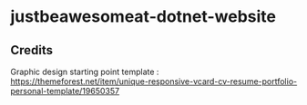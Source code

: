 # justbeawesomeat-dotnet-website

## Credits

Graphic design starting point template : https://themeforest.net/item/unique-responsive-vcard-cv-resume-portfolio-personal-template/19650357